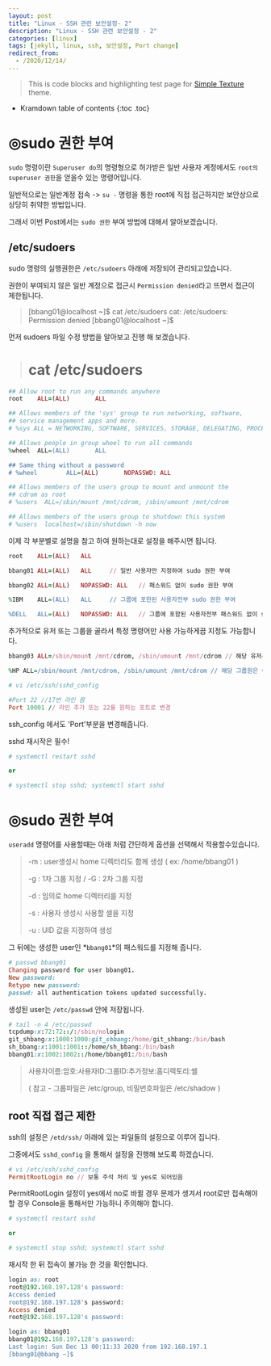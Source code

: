 ```yaml
---
layout: post
title: "Linux - SSH 관련 보안설정- 2"
description: "Linux - SSH 관련 보안설정 - 2"
categories: [linux]
tags: [jekyll, linux, ssh, 보안설정, Port change]
redirect_from:
  - /2020/12/14/
---
```


> This is code blocks and highlighting test page for [Simple Texture][Simple Texture] theme.

* Kramdown table of contents
{:toc .toc}

# ◎sudo 권한 부여

`sudo` 명령이란 `Superuser do`의 명령형으로 허가받은 일반 사용자 계정에서도 `root의 superuser 권한`을 얻을수 있는 명령어입니다.

일반적으로는 일반계정 접속 -> `su -` 명령을 통한 root에 직접 접근하지만 보안상으로 상당히 취약한 방법입니다.

그래서 이번 Post에서는 `sudo 권한` 부여 방법에 대해서 알아보겠습니다.

## /etc/sudoers 

sudo 명령의 실행권한은 `/etc/sudoers` 아래에 저장되어 관리되고있습니다.

권한이 부여되지 않은 일반 계정으로 접근시 `Permission denied`라고 뜨면서 접근이 제한됩니다.

>[bbang01@localhost ~]$ cat /etc/sudoers
>cat: /etc/sudoers: Permission denied
>[bbang01@localhost ~]$

먼저 sudoers 파일 수정 방법을 알아보고 진행 해 보겠습니다.

># cat /etc/sudoers

~~~~~~~~~~~~ ruby
## Allow root to run any commands anywhere
root    ALL=(ALL)       ALL

## Allows members of the 'sys' group to run networking, software,
## service management apps and more.
# %sys ALL = NETWORKING, SOFTWARE, SERVICES, STORAGE, DELEGATING, PROCESSES, LOCATE, DRIVERS

## Allows people in group wheel to run all commands
%wheel  ALL=(ALL)       ALL

## Same thing without a password
# %wheel        ALL=(ALL)       NOPASSWD: ALL

## Allows members of the users group to mount and unmount the
## cdrom as root
# %users  ALL=/sbin/mount /mnt/cdrom, /sbin/umount /mnt/cdrom

## Allows members of the users group to shutdown this system
# %users  localhost=/sbin/shutdown -h now
~~~~~~~~~~~~ 

이제 각 부분별로 설명을 참고 하여 원하는대로 설정을 해주시면 됩니다.

~~~~~~~~~~~~~~~~~~~~~~ ruby
root	ALL=(ALL)	ALL 

bbang01	ALL=(ALL)	ALL		// 일반 사용자만 지정하여 sudo 권한 부여

bbang02 ALL=(ALL)	NOPASSWD: ALL	// 패스워드 없이 sudo 권한 부여

%IBM	ALL=(ALL)	ALL		// 그룹에 포한된 사용자전부 sudo 권한 부여

%DELL	ALL=(ALL)	NOPASSWD: ALL	// 그룹에 포함된 사용자전부 패스워드 없이 sudo 권한 부여

~~~~~~~~~~~~~~~~~~~~~~

추가적으로 유저 또는 그룹을 골라서 특정 명령어만 사용 가능하게끔 지정도 가능합니다.

~~~~~~~~~~~~~~~~~~~~~~ ruby
bbang03	ALL=/sbin/mount /mnt/cdrom, /sbin/umount /mnt/cdrom	// 해당 유저는 이 명령어만 sudo 권한 부여

%HP	ALL=/sbin/mount /mnt/cdrom, /sbin/umount /mnt/cdrom	// 해당 그룹원은 이 명령어만 sudo 권한 부여
~~~~~~~~~~~~~~~~~~~~~~





~~~~~~~~~~~~~~~~~~~~~~ ruby
# vi /etc/ssh/sshd_config

#Port 22 //17번 라인 쯤
Port 10001 // 라인 추가 또는 22를 원하는 포트로 변경
~~~~~~~~~~~~~~~~~~~~~~

ssh_config 에서도 'Port'부분을 변경해줍니다.

sshd 재시작은 필수!

~~~ ruby
# systemctl restart sshd

or

# systemctl stop sshd; systemctl start sshd
~~~


# ◎sudo 권한 부여


`useradd` 명령어를 사용할때는 아래 처럼 간단하게 옵션을 선택해서 적용할수있습니다.

> -m : user생성시 home 디렉터리도 함께 생성 ( ex: /home/bbang01 )
>
> -g : 1차 그룹 지정  /  -G : 2차 그룹 지정
>
> -d : 임의로 home 디렉터리를 지정
>
> -s : 사용자 생성시 사용할 셀을 지정
>
> -u : UID 값을 지정하여 생성

그 뒤에는 생성한 user인 *`bbang01`*의 패스워드를 지정해 줍니다.

~~~~~~~~~~~~~~~~~~~~~~ ruby
# passwd bbang01
Changing password for user bbang01.
New password: 
Retype new password: 
passwd: all authentication tokens updated successfully.
~~~~~~~~~~~~~~~~~~~~~~

생성된 user는 `/etc/passwd` 안에 저장됩니다.

~~~~~~~~~~~~~~~~~~~~~~ ruby
# tail -n 4 /etc/passwd 
tcpdump:x:72:72::/:/sbin/nologin
git_shbang:x:1000:1000:git_shbang:/home/git_shbang:/bin/bash
sh_bbang:x:1001:1001::/home/sh_bbang:/bin/bash
bbang01:x:1002:1002::/home/bbang01:/bin/bash
~~~~~~~~~~~~~~~~~~~~~~

> 사용자이름:암호:사용자ID:그룹ID:추가정보:홈디렉토리:쉘
>
> ( 참고 - 그룹파일은 /etc/group, 비밀번호파일은 /etc/shadow )



## root 직접 접근 제한

ssh의 설정은 `/etd/ssh/` 아래에 있는 파일들의 설정으로 이루어 집니다.

그중에서도 `sshd_config` 을 통해서 설정을 진행해 보도록 하겠습니다.

~~~ ruby
# vi /etc/ssh/sshd_config
PermitRootLogin no // 보통 주석 처리 및 yes로 되어있음
~~~

PermitRootLogin 설정이 yes에서 no로 바뀔 경우 문제가 생겨서 root로만 접속해야할 경우 Console을 통해서만 가능하니 주의해야 합니다.

~~~ ruby
# systemctl restart sshd

or

# systemctl stop sshd; systemctl start sshd
~~~

재시작 한 뒤 접속이 불가능 한 것을 확인합니다.

~~~ ruby
login as: root
root@192.168.197.128's password:
Access denied
root@192.168.197.128's password:
Access denied
root@192.168.197.128's password:
~~~

~~~ ruby
login as: bbang01
bbang01@192.168.197.128's password:
Last login: Sun Dec 13 00:11:33 2020 from 192.168.197.1
[bbang01@bbang ~]$
~~~


[^1]: This is a footnote.

[kramdown]: https://kramdown.gettalong.org/
[Simple Texture]: https://github.com/yizeng/jekyll-theme-simple-texture
